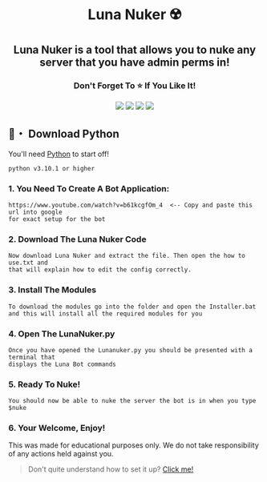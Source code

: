 <h1 align="center">
  Luna Nuker ☢️
</h1>

<h2 align="center">
  Luna Nuker is a tool that allows you to nuke any server that you have admin perms in!
</h2>

<h3 align="center">
Don't Forget To ⭐ If You Like It!
</h3>

<p align="center">
  <img src="https://img.shields.io/github/languages/top/Smug246/LunaNuker?color=5c12df&?style=flat-square">
  <img src="https://img.shields.io/github/last-commit/Smug246/LunaNuker?color=5c12df&?style=flat-square">
  <img src="https://img.shields.io/github/stars/Smug246/LunaNuker?color=5c12df&label=Stars&style=flat-square">
  <img src="https://img.shields.io/github/forks/Smug246/LunaNuker?color=5c12df&label=Forks&style=flat-square">
</p>

## 🐍・ Download Python

You'll need [Python](https://www.python.org/downloads/) to start off!
```sh-session
python v3.10.1 or higher
```

### 1. You Need To Create A Bot Application:
```
https://www.youtube.com/watch?v=b61kcgfOm_4  <-- Copy and paste this url into google 
for exact setup for the bot
```

### 2. Download The Luna Nuker Code 
```
Now download Luna Nuker and extract the file. Then open the how to use.txt and 
that will explain how to edit the config correctly.
```
### 3. Install The Modules
```
To download the modules go into the folder and open the Installer.bat
and this will install all the required modules for you
```
### 4. Open The LunaNuker.py
```
Once you have opened the Lunanuker.py you should be presented with a terminal that 
displays the Luna Bot commands
```
### 5. Ready To Nuke!
```
You should now be able to nuke the server the bot is in when you type $nuke
```
### 6. Your Welcome, Enjoy!
This was made for educational purposes only. We do not take responsibility of any actions
held against you.


> Don't quite understand how to set it up? [Click me!](https://discord.gg/PskF2YeXnd)
